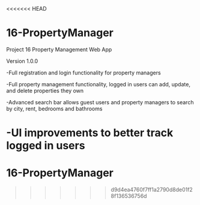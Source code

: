 <<<<<<< HEAD
# 16-PropertyManager
Project 16 Property Management Web App


Version 1.0.0

-Full registration and login functionality for property managers

-Full property management functionality, logged in users can add, update, and delete properties they own

-Advanced search bar allows guest users and property managers to search by city, rent, bedrooms and bathrooms

-UI improvements to better track logged in users
=======
# 16-PropertyManager
>>>>>>> d9d4ea4760f7ff1a2790d8de01f28f136536756d
